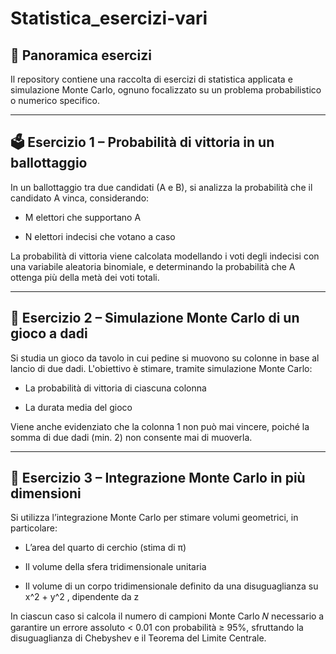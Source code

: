 # Statistica_esercizi-vari

## 📘 Panoramica esercizi

Il repository contiene una raccolta di esercizi di statistica applicata e simulazione Monte Carlo, ognuno focalizzato su un problema probabilistico o numerico specifico.

---
##  🗳️ Esercizio 1 – Probabilità di vittoria in un ballottaggio
In un ballottaggio tra due candidati (A e B), si analizza la probabilità che il candidato A vinca, considerando:

- M elettori che supportano A

- N elettori indecisi che votano a caso

La probabilità di vittoria viene calcolata modellando i voti degli indecisi con una variabile aleatoria binomiale, e determinando la probabilità che A ottenga più della metà dei voti totali.

---

##  🎲 Esercizio 2 – Simulazione Monte Carlo di un gioco a dadi
Si studia un gioco da tavolo in cui pedine si muovono su colonne in base al lancio di due dadi.
L'obiettivo è stimare, tramite simulazione Monte Carlo:

- La probabilità di vittoria di ciascuna colonna

- La durata media del gioco

Viene anche evidenziato che la colonna 1 non può mai vincere, poiché la somma di due dadi (min. 2) non consente mai di muoverla.

---

##  🧮 Esercizio 3 – Integrazione Monte Carlo in più dimensioni
Si utilizza l’integrazione Monte Carlo per stimare volumi geometrici, in particolare:

- L’area del quarto di cerchio (stima di π)

- Il volume della sfera tridimensionale unitaria

- Il volume di un corpo tridimensionale definito da una disuguaglianza su x^2 + y^2 , dipendente da z

In ciascun caso si calcola il numero di campioni Monte Carlo 𝑁 necessario a garantire un errore assoluto < 0.01 con probabilità ≥ 95%, sfruttando la disuguaglianza di Chebyshev e il Teorema del Limite Centrale.

